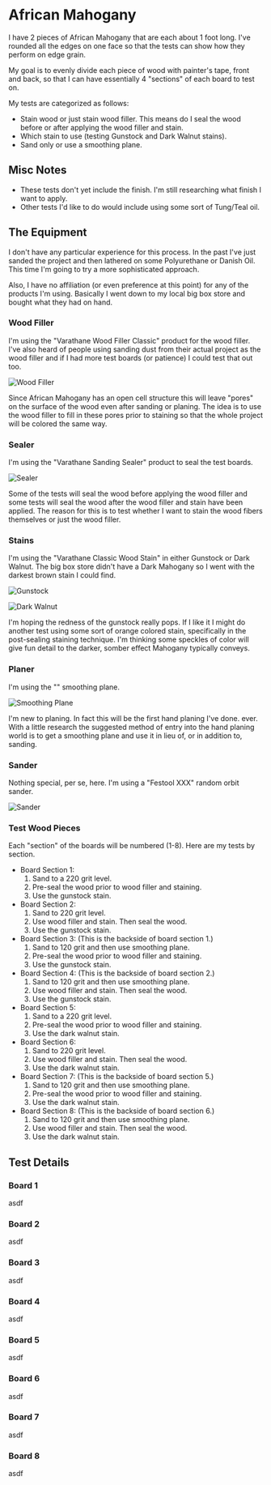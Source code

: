 # African Mahogany

I have 2 pieces of African Mahogany that are each about 1 foot long.  I've rounded all the edges on one face so that the
tests can show how they perform on edge grain.

My goal is to evenly divide each piece of wood with painter's tape, front and back, so that I can have essentially 4 
"sections" of each board to test on.

My tests are categorized as follows:
* Stain wood or just stain wood filler.  This means do I seal the wood before or after applying the wood filler and
stain.
* Which stain to use (testing Gunstock and Dark Walnut stains).
* Sand only or use a smoothing plane.

## Misc Notes
- These tests don't yet include the finish.  I'm still researching what finish I want to apply.
- Other tests I'd like to do would include using some sort of Tung/Teal oil.

## The Equipment
I don't have any particular experience for this process.  In the past I've just sanded the project and then lathered on
some Polyurethane or Danish Oil.  This time I'm going to try a more sophisticated approach.

Also, I have no affiliation (or even preference at this point) for any of the products I'm using.  Basically I went down
to my local big box store and bought what they had on hand.

### Wood Filler
I'm using the "Varathane Wood Filler Classic" product for the wood filler.  I've also heard of people using sanding dust
from their actual project as the wood filler and if I had more test boards (or patience) I could test that out too.

![Wood Filler](/images/wood-filler.png)

Since African Mahogany has an open cell structure this will leave "pores" on the surface of the wood even after sanding
or planing.  The idea is to use the wood filler to fill in these pores prior to staining so that the whole project will
be colored the same way.

### Sealer
I'm using the "Varathane Sanding Sealer" product to seal the test boards.

![Sealer](/images/wood_sealer.png)

Some of the tests will seal the wood before applying the wood filler and some tests will seal the wood after the wood 
filler and stain have been applied.  The reason for this is to test whether I want to stain the wood fibers themselves
or just the wood filler.

### Stains
I'm using the "Varathane Classic Wood Stain" in either Gunstock or Dark Walnut.  The big box store didn't have a Dark
Mahogany so I went with the darkest brown stain I could find.

![Gunstock](/images/stain_gunstock.png)

![Dark Walnut](/images/stain_dark-walnut.png)

I'm hoping the redness of the gunstock really pops.  If I like it I might do another test using some sort of orange
colored stain, specifically in the post-sealing staining technique.  I'm thinking some speckles of color will give fun
detail to the darker, somber effect Mahogany typically conveys.

### Planer
I'm using the "" smoothing plane.

![Smoothing Plane](/images/smoothing-plane.png)

I'm new to planing.  In fact this will be the first hand planing I've done. ever.  With a little research the
suggested method of entry into the hand planing world is to get a smoothing plane and use it in lieu of, or in addition
to, sanding.

### Sander
Nothing special, per se, here.  I'm using a "Festool XXX" random orbit sander.

![Sander](/images/sander.png)

### Test Wood Pieces
Each "section" of the boards will be numbered (1-8).  Here are my tests by section.
* Board Section 1:
  1. Sand to a 220 grit level.
  1. Pre-seal the wood prior to wood filler and staining.
  1. Use the gunstock stain.
* Board Section 2:
  1. Sand to 220 grit level.
  1. Use wood filler and stain.  Then seal the wood.
  1. Use the gunstock stain.
* Board Section 3: (This is the backside of board section 1.)
  1. Sand to 120 grit and then use smoothing plane.
  1. Pre-seal the wood prior to wood filler and staining.
  1. Use the gunstock stain.
* Board Section 4: (This is the backside of board section 2.)
  1. Sand to 120 grit and then use smoothing plane.
  1. Use wood filler and stain.  Then seal the wood.
  1. Use the gunstock stain.
* Board Section 5:
  1. Sand to a 220 grit level.
  1. Pre-seal the wood prior to wood filler and staining.
  1. Use the dark walnut stain.
* Board Section 6:
  1. Sand to 220 grit level.
  1. Use wood filler and stain.  Then seal the wood.
  1. Use the dark walnut stain.
* Board Section 7: (This is the backside of board section 5.)
  1. Sand to 120 grit and then use smoothing plane.
  1. Pre-seal the wood prior to wood filler and staining.
  1. Use the dark walnut stain.
* Board Section 8: (This is the backside of board section 6.)
  1. Sand to 120 grit and then use smoothing plane.
  1. Use wood filler and stain.  Then seal the wood.
  1. Use the dark walnut stain.

## Test Details

### Board 1
asdf

### Board 2
asdf

### Board 3
asdf

### Board 4
asdf

### Board 5
asdf

### Board 6
asdf

### Board 7
asdf

### Board 8
asdf
